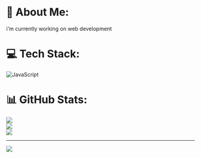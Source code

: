 # 💫 About Me:
i'm currently working on web development


# 💻 Tech Stack:
![JavaScript](https://img.shields.io/badge/javascript-%23323330.svg?style=for-the-badge&logo=javascript&logoColor=%23F7DF1E)
# 📊 GitHub Stats:
![](https://github-readme-stats.vercel.app/api?username=revaldyazura&theme=dark&hide_border=false&include_all_commits=false&count_private=false)<br/>
![](https://github-readme-streak-stats.herokuapp.com/?user=revaldyazura&theme=dark&hide_border=false)<br/>
![](https://github-readme-stats.vercel.app/api/top-langs/?username=revaldyazura&theme=dark&hide_border=false&include_all_commits=false&count_private=false&layout=compact)

---
[![](https://visitcount.itsvg.in/api?id=revaldyazura&icon=0&color=0)](https://visitcount.itsvg.in)
